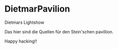 # DietmarPavilion
Dietmars Lightshow<p>
  Das hier sind die Quellen für den Stein'schen pavillion.<p>
    Happy hacking!!
